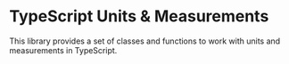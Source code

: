 # TypeScript Units & Measurements

This library provides a set of classes and functions to work
with units and measurements in TypeScript.
